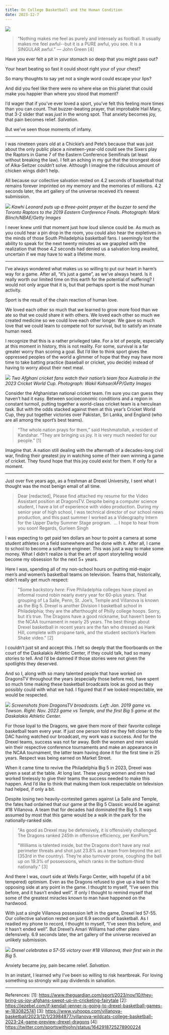 ```yaml
---
title: On College Basketball and the Human Condition
date: 2023-12-7
---
```

![](/blog/img/AP23336762076750.jpg)

> “Nothing makes me feel as purely and intensely as football. It usually makes me feel awful--but it is a PURE awful, you see. It is a SINGULAR awful.” — John Green [4]

Have you ever felt a pit in your stomach so deep that you might pass out?

Your heart beating so fast it could shoot right your of your chest?

So many thoughts to say yet not a single word could escape your lips?

And did you feel like there were no where else on this planet that could make you happier than where you stood that moment?

I’d wager that if you’ve ever loved a sport, you’ve felt this feeling more times than you can count. That buzzer-beating prayer, that improbable Hail Mary, that 3-2 slider that was _just_ in the wrong spot. That anxiety becomes joy, that pain becomes relief. _Salvation_.

But we’ve seen those moments of infamy. 

---

I was nineteen years old at a Chickie’s and Pete’s because that was just about the only public place a nineteen-year-old could see the Sixers play the Raptors in Game 7 of the Eastern Conference Semifinals (at least without breaking the law). I felt an aching in my gut that the strongest dose of Alka-Seltzer couldn’t solve. Although I imagine the ridiculous amount of chicken wings didn’t help.

All because our collective salvation rested on 4.2 seconds of basketball that remains forever imprinted on my memory and the memories of millions. 4.2 seconds later, the art gallery of the universe received it’s newest submission.

![](/blog/img/merlin_154781583_59ee5f0b-d267-40bf-a76e-7fd127c9adb1-superJumbo.jpg)
*Kawhi Leonard puts up a three-point prayer at the buzzer to send the Toronto Raptors to the 2019 Eastern Conference Finals. Photograph: Mark Blinch/NBAE/Getty Images*

I never knew until that moment just how loud silence could be. As much as you could hear a pin drop in the room, you could also hear the expletives in the minds of those South Philadelphia basketball fans. I seemingly lost the ability to speak for the next twenty minutes as we grappled with the realization that those 4.2 seconds had denied us a salvation long awaited, uncertain if we may have to wait a lifetime more.

---

I’ve always wondered what makes us so willing to put our heart in harm’s way for a game. After all, “it’s just a game”, as we’ve always heard. Is it really worth our limited time on this earth for the potential of suffering? I would not only argue that it is, but that perhaps sport is the most human activity.

Sport is the result of the chain reaction of human love.

We loved each other so much that we learned to grow more food than we ate so that we could share it with others. We loved each other so much we created medicine so we could love each other longer. We gave so much love that we could learn to compete not for survival, but to satisfy an innate human need. 

I recognize that this is a rather privileged take. For a lot of people, especially at this moment in history, this is not reality. For some, survival is a far greater worry than scoring a goal. But I’d like to think sport gives the oppressed peoples of the world a glimmer of hope that they may have more time to take batting practice (baseball or cricket, you decide) instead of having to worry about their next meal.

![](/blog/img/3900.jpg)
*Two Afghani cricket fans watch their nation’s team face Australia in the 2023 Cricket World Cup. Photograph: Wakil Kohsar/AFP/Getty Images*

Consider the Afghanistan national cricket team. I’m sure you can guess they haven’t had it easy. Between socioeconomic conditions and a region in constant turmoil, putting together a world-class cricket team is a herculean task. But with the odds stacked against them at this year’s Cricket World Cup, they put together victories over Pakistan, Sri Lanka, and England (who are all among the sport’s best teams). 

> “The whole nation prays for them,” said Heshmatollah, a resident of Kandahar. “They are bringing us joy. It is very much needed for our people.” [1]

Imagine that. A nation still dealing with the aftermath of a decades-long civil war, finding their greatest joy in watching some of their own winning a game of cricket. They found hope that this joy could exist for them. If only for a moment.

---

Just over five years ago, as a freshman at Drexel University, I sent what I thought was the most benign email of all time.

> Dear [redacted],
> Please find attached my resume for the Video Assistant position at DragonsTV. Despite being a computer science student, I have a lot of experience with video production. During my senior year of high school, I was technical director of our school news production, and this past summer I worked as a Videography Intern for the Upper Darby Summer Stage program. 
> …
> I hope to hear from you soon!
> Regards,
> Gurleen Singh

I was expecting to get paid ten dollars an hour to point a camera at some student athletes on a field somewhere and be done with it. After all, I came to school to become a software engineer. This was just a way to make some money. What I didn’t realize is that the art of sport storytelling would become my obsession for the next 5+ years.

Here I was, spending all of my non-school hours on putting mid-major men’s and women’s basketball teams on television. Teams that, historically, didn’t really get much respect:

> "Some backstory *here*: Five Philadelphia colleges have played an informal round robin nearly every year for 60-plus years. That grouping of La Salle, Penn, St. Joe’s, Temple and Villanova is known as the Big 5. Drexel is another Division I basketball school in Philadelphia; they are the afterthought of Philly college hoops. Sorry, but it’s true. The Dragons have a good nickname, but haven’t been to the NCAA tournament in nearly 25 years. The best things about Drexel basketball in recent years are the fan who dressed as Hank Hill, complete with propane tank, and the student section’s Harlem Shake video." [2]

I couldn’t just sit and accept this. I felt so deeply that the floorboards on the court of the Daskalakis Athletic Center, if they could talk, had so many stories to tell. And I’d be damned if those stories were not given the spotlights they deserved.

And so I, along with so many talented people that have worked on DragonsTV throughout the years (especially those before me), have spent so much time making these basketball broadcasts look as good as they possibly could with what we had. I figured that if we looked respectable, we would be respected. 

![](/blog/img/DTV%20Then%20and%20Now.png)
*Screenshots from DragonsTV broadcasts. Left: Jan. 2019 game vs. Towson. Right: Nov. 2023 game vs Temple, and the first Big 5 game at the Daskalakis Athletic Center.*

For those loyal to the Dragons, we gave them more of their favorite college basketball team every year. If just one person told me they felt closer to the DAC having watched our broadcast, my work was a success. And for the Drexel teams, success was not far away. Both the women and men would win their respective conference tournaments and make an appearance in the NCAA tournament, the latter team having done it for the first time in 25 years. Respect was being earned on Market Street.

When it came time to revive the Philadelphia Big 5 in 2023, Drexel was given a seat at the table. At long last. These young women and men had worked tirelessly to give their teams the success needed to make this happen. And I’d like to think that making them look respectable on television had helped, if only a bit.

Despite losing two heavily-contested games against La Salle and Temple, the fates had ordained that our game at the Big 5 Classic would be against #18 Villanova. A team that for decades had dominated the Big 5. It was assumed by most that this game would be a walk in the park for the nationally-ranked side. 

> "As good as Drexel may be defensively, it is offensively challenged. The Dragons ranked 245th in offensive efficiency, per KenPom."
> 
> "Williams is talented inside, but the Dragons don’t have any real perimeter threats and shot just 23.8% as a team from beyond the arc (353rd in the country). They’re also turnover prone, coughing the ball up on 19.3% of possessions, which ranks in the bottom-third nationally." [3]

And there I was, court side at Wells Fargo Center, with hopeful (if a bit tempered) optimism. Even as the Dragons refused to give up a lead to the opposing side at any point in the game. I thought to myself, “I’ve seen this before, and it hasn’t ended well”. If only I thought to remind myself that some of the greatest miracles known to man have happened on the hardwood.

With just a single Villanova possession left in the game, Drexel led 57-55. Our collective salvation rested on just 6.9 seconds of basketball. As I readied my phone to record, I thought to myself, “I’ve seen this before, and it hasn’t ended well”. But Drexel’s Amari Williams had other plans defensively. 6.9 seconds later, the art gallery of the universe received an unlikely submission.

![](/blog/img/Z92_9129.jpg)
*Drexel celebrates a 57-55 victory over #18 Villanova, their first win in the Big 5.*

Anxiety became joy, pain became relief. _Salvation_.

In an instant, I learned why I’ve been so willing to risk heartbreak. For loving something so strongly will pay dividends in salvation.

---

References:
[1]: https://www.theguardian.com/sport/2023/nov/10/they-bring-us-joy-afghans-swept-up-in-cricketing-fairytale
[2]: https://jezebel.com/if-kendall-jenner-is-going-to-drexel-basketball-games-w-1830825741
[3]: https://www.vuhoops.com/villanova-basketball/2023/12/1/23984877/villanova-wildcats-college-basketball-2023-24-game-preview-drexel-dragons
[4]: https://twitter.com/sportswithjohn/status/1642918725278900224